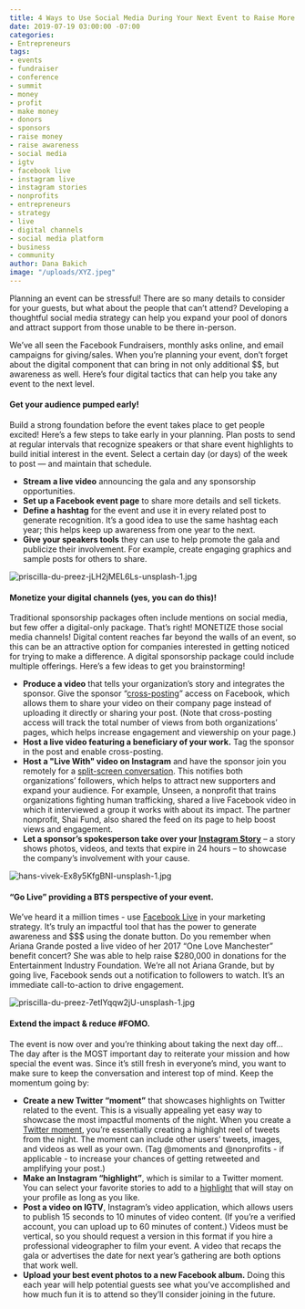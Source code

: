 ```yaml
---
title: 4 Ways to Use Social Media During Your Next Event to Raise More $$ and Awareness
date: 2019-07-19 03:00:00 -07:00
categories:
- Entrepreneurs
tags:
- events
- fundraiser
- conference
- summit
- money
- profit
- make money
- donors
- sponsors
- raise money
- raise awareness
- social media
- igtv
- facebook live
- instagram live
- instagram stories
- nonprofits
- entrepreneurs
- strategy
- live
- digital channels
- social media platform
- business
- community
author: Dana Bakich
image: "/uploads/XYZ.jpeg"
---
```


Planning an event can be stressful! There are so many details to consider for your guests, but what about the people that can’t attend? Developing a thoughtful social media strategy can help you expand your pool of donors and attract support from those unable to be there in-person. 

We’ve all seen the Facebook Fundraisers, monthly asks online, and email campaigns for giving/sales. When you’re planning your event, don’t forget about the digital component that can bring in not only additional $$, but awareness as well. Here’s four digital tactics that can help you take any event to the next level. 

#### Get your audience pumped early!

Build a strong foundation before the event takes place to get people excited! Here’s a few steps to take early in your planning.
Plan posts to send at regular intervals that recognize speakers or that share event highlights to build initial interest in the event. Select a certain day (or days) of the week to post — and maintain that schedule.

- **Stream a live video** announcing the gala and any sponsorship opportunities.
- **Set up a Facebook event page** to share more details and sell tickets.
- **Define a hashtag** for the event and use it in every related post to generate recognition. It’s a good idea to use the same hashtag each year; this helps keep up awareness from one year to the next.
- **Give your speakers tools** they can use to help promote the gala and publicize their involvement. For example, create engaging graphics and sample posts for others to share.

![priscilla-du-preez-jLH2jMEL6Ls-unsplash-1.jpg](/uploads/priscilla-du-preez-jLH2jMEL6Ls-unsplash-1.jpg)

#### Monetize your digital channels (yes, you can do this)!

Traditional sponsorship packages often include mentions on social media, but few offer a digital-only package. That’s right! MONETIZE those social media channels! Digital content reaches far beyond the walls of an event, so this can be an attractive option for companies interested in getting noticed for trying to make a difference. A digital sponsorship package could include multiple offerings. Here’s a few ideas to get you brainstorming!

- **Produce a video** that tells your organization’s story and integrates the sponsor. Give the sponsor “[cross-posting](https://www.facebook.com/help/678485232304895?helpref=faq_content)” access on Facebook, which allows them to share your video on their company page instead of uploading it directly or sharing your post. (Note that cross-posting access will track the total number of views from both organizations’ pages, which helps increase engagement and viewership on your page.)
- **Host a live video featuring a beneficiary of your work.** Tag the sponsor in the post and enable cross-posting.  
- **Host a "Live With" video on Instagram** and have the sponsor join you remotely for a [split-screen conversation](https://help.instagram.com/126662934757177?helpref=search&sr=1&query=live%20with). This notifies both organizations’ followers, which helps to attract new supporters and expand your audience. For example, Unseen, a nonprofit that trains organizations fighting human trafficking, shared a live Facebook video in which it interviewed a group it works with about its impact. The partner nonprofit, Shai Fund, also shared the feed on its page to help boost views and engagement.
- **Let a sponsor’s spokesperson take over your [Instagram Story](https://help.instagram.com/1660923094227526)** – a story shows photos, videos, and texts that expire in 24 hours – to showcase the company’s involvement with your cause. 

![hans-vivek-Ex8y5KfgBNI-unsplash-1.jpg](/uploads/hans-vivek-Ex8y5KfgBNI-unsplash-1.jpg)

#### “Go Live” providing a BTS perspective of your event.

We’ve heard it a million times - use [Facebook Live](https://www.facebook.com/watch/?v=542037599606410) in your marketing strategy. It’s truly an impactful tool that has the power to generate awareness and $$$ using the donate button.
Do you remember when Ariana Grande posted a live video of her 2017 “One Love Manchester” benefit concert? She was able to help raise $280,000 in donations for the Entertainment Industry Foundation. 
We’re all not Ariana Grande, but by going live, Facebook sends out a notification to followers to watch. It’s an immediate call-to-action to drive engagement. 

![priscilla-du-preez-7etIYqqw2jU-unsplash-1.jpg](/uploads/priscilla-du-preez-7etIYqqw2jU-unsplash-1.jpg)

#### Extend the impact & reduce #FOMO.
   
The event is now over and you’re thinking about taking the next day off… The day after is the MOST important day to reiterate your mission and how special the event was. Since it’s still fresh in everyone’s mind, you want to make sure to keep the conversation and interest top of mind. Keep the momentum going by:

- **Create a new Twitter “moment”** that showcases highlights on Twitter related to the event. This is a visually appealing yet easy way to showcase the most impactful moments of the night. When you create a [Twitter moment](https://help.twitter.com/en/using-twitter/twitter-moments), you’re essentially creating a highlight reel of tweets from the night. The moment can include other users’ tweets, images, and videos as well as your own. (Tag @moments and @nonprofits - if applicable - to increase your chances of getting retweeted and amplifying your post.)
- **Make an Instagram “highlight”**, which is similar to a Twitter moment. You can select your favorite stories to add to a [highlight](https://help.instagram.com/813938898787367?helpref=search&sr=3&query=highlight) that will stay on your profile as long as you like.
- **Post a video on IGTV**, Instagram’s video application, which allows users to publish 15 seconds to 10 minutes of video content. (If you’re a verified account, you can upload up to 60 minutes of content.) Videos must be vertical, so you should request a version in this format if you hire a professional videographer to film your event. A video that recaps the gala or advertises the date for next year’s gathering are both options that work well.
- **Upload your best event photos to a new Facebook album.** Doing this each year will help potential guests see what you’ve accomplished and how much fun it is to attend so they’ll consider joining in the future.